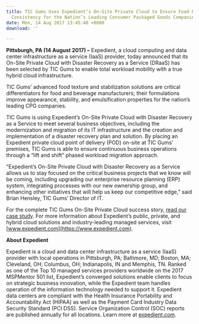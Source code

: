 ```yaml
---
title: TIC Gums Uses Expedient’s On-Site Private Cloud to Ensure Food Quality and
  Consistency for the Nation’s Leading Consumer Packaged Goods Companies
date: Mon, 14 Aug 2017 13:45:40 +0000
download: ''

---
```

**Pittsburgh, PA (14 August 2017) –** Expedient, a cloud computing and data center infrastructure as a service (IaaS) provider, today announced that its On-Site Private Cloud with Disaster Recovery as a Service (DRaaS) has been selected by TIC Gums to enable total workload mobility with a true hybrid cloud infrastructure. 

TIC Gums’ advanced food texture and stabilization solutions are critical differentiators for food and beverage manufacturers; their formulations improve appearance, stability, and emulsification properties for the nation’s leading CPG companies. 

TIC Gums is using Expedient’s On-Site Private Cloud with Disaster Recovery as a Service to meet several business objectives, including the modernization and migration of its IT infrastructure and the creation and implementation of a disaster recovery plan and solution. By placing an Expedient private cloud point of delivery (POD) on-site at TIC Gums’ premises, TIC Gums is able to ensure continuous business operations through a “lift and shift” phased workload migration approach. 

“Expedient’s On-Site Private Cloud with Disaster Recovery as a Service allows us to stay focused on the critical business projects that we know will be coming, including upgrading our enterprise resource planning (ERP) system, integrating processes with our new ownership group, and enhancing other initiatives that will help us keep our competitive edge,” said Brian Hensley, TIC Gums’ Director of IT. 

For the complete TIC Gums On-Site Private Cloud success story, [read our case study](https://www.expedient.com/tic-gums-onsite-private-cloud/). For more information about Expedient’s public, private, and hybrid cloud solutions and industry-leading managed services, visit [www.expedient.com](https://www.expedient.com). 

**About Expedient** 

Expedient is a cloud and data center infrastructure as a service (IaaS) provider with local operations in Pittsburgh, PA; Baltimore, MD; Boston, MA; Cleveland, OH; Columbus, OH; Indianapolis, IN and Memphis, TN. Ranked as one of the Top 10 managed services providers worldwide on the 2017 MSPMentor 501 list, Expedient’s converged solutions enable clients to focus on strategic business innovation, while the Expedient team handles operation of the information technology needed to support it. Expedient data centers are compliant with the Health Insurance Portability and Accountability Act (HIPAA) as well as the Payment Card Industry Data Security Standard (PCI DSS). Service Organization Control (SOC) reports are published annually for all locations. Learn more at [expedient.com](https://www.expedient.com/).